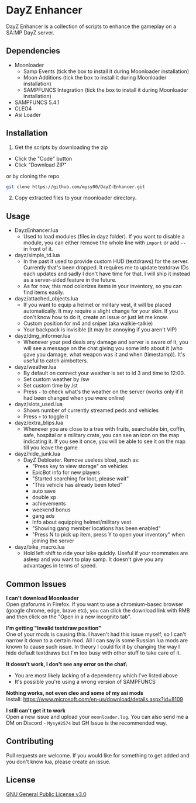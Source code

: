 # DayZ Enhancer

DayZ Enhancer is a collection of scripts to enhance the gameplay on a SA:MP DayZ server.

## Dependencies

- Moonloader
  - Samp Events (tick the box to install it during Moonloader installation)
  - Moon Additions (tick the box to install it during Moonloader installation)
  - SAMPFUNCS Integration (tick the box to install it during Moonloader installation)
- SAMPFUNCS 5.4.1
- CLEO4
- Asi Loader

## Installation

1. Get the scripts by downloading the zip

- Click the "Code" button
- Click "Download ZIP"

or by cloning the repo

```sh
git clone https://github.com/mysy00/DayZ-Enhancer.git
```

2. Copy extracted files to your moonloader directory.

## Usage

- DayzEnhancer.lua
  - Used to load modules (files in dayz folder). If you want to disable a module, you can either remove the whole line with `import` or add `--` in front of it.
- dayz/simple_td.lua
  - In the past it used to provide custom HUD (textdraws) for the server. Currently that's been dropped. It requires me to update textdraw IDs each updates and sadly I don't have time for that. I will ship it instead as a server-sided feature in the future.
  - As for now, this mod colorizes items in your inventory, so you can find items easily.
- dayz/attached_objects.lua
  - If you want to equip a helmet or military vest, it will be placed automatically. It may require a slight change for your skin. If you don't know how to do it, create an issue or just let me know.
  - Custom position for m4 and sniper (aka walkie-talkie)
  - Your backpack is invisible (it may be annoying if you aren't VIP)
- dayz/dmg_informer.lua
  - Whenever your ped deals any damage and server is aware of it, you will see a message on the chat giving you some info about it (who gave you damage, what weapon was it and when (timestamp)). It's useful to catch aimbotters.
- dayz/weather.lua
  - By default on connect your weather is set to id 3 and time to 12:00.
  - Set custom weather by /sw
  - Set custom time by /st
  - Press `-` to check what's the weather on the server (works only if it had been changed when you were online)
- dayz/slots_used.lua
  - Shows number of currently streamed peds and vehicles
  - Press `+` to toggle it
- dayz/extra_blips.lua
  - Whenever you are close to a tree with fruits, searchable bin, coffin, safe, hospital or a military crate, you can see an icon on the map indicating it. If you see it once, you will be able to see it on the map till you leave the game
- dayz/hide_junk.lua
  - DayZ Debloater. Remove useless bloat, such as:
    - "Press key to view storage" on vehicles
    - EpicBot info for new players
    - "Started searching for loot, please wait"
    - "This vehicle has already been loted"
    - auto save
    - double xp
    - achievements
    - weekend bonus
    - gang ads
    - Info about equipping helmet/military vest
    - "Showing gang member locations has been enabled"
    - "Press N to pick up item, press Y to open your inventory" when joining the server
- dayz/bike_macro.lua
  - Hold left shift to ride your bike quickly. Useful if your roommates are asleep and you want to play samp. It doesn't give you any advantages in terms of speed.

## Common Issues

**I can't download Moonloader**\
Open gtaforums in Firefox. If you want to use a chromium-basec browser (google chrome, edge, brave etc), you can click the download link with RMB and then click on the "Open in a new incognito tab".

**I'm getting "Invalid textdraw position"**\
One of your mods is causing this. I haven't had this issue myself, so I can't narrow it down to a certain mod. All I can say is some Russian lua mods are known to cause such issue. In theory I could fix it by changing the way I hide default textdraws but I'm too busy with other stuff to take care of it.

**It doesn't work, I don't see any error on the chat**\

- You are most likely lacking of a dependency which I've listed above
- It's possible you're using a wrong version of SAMPFUNCS

**Nothing works, not even cleo and some of my asi mods**\
Install: https://www.microsoft.com/en-us/download/details.aspx?id=8109

**I still can't get it to work**\
Open a new issue and upload your `moonloader.log`. You can also send me a DM on Discord - `Mysy#2574` but GH Issue is the recommended way.

## Contributing

Pull requests are welcome. If you would like for something to get added and you don't know lua, please create an issue.

## License

[GNU General Public License v3.0](https://www.gnu.org/licenses/gpl-3.0.en.html)
